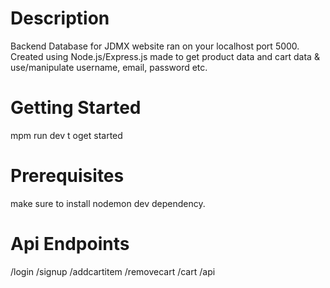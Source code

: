 # Description
Backend Database for JDMX website ran on your localhost port 5000. Created using Node.js/Express.js made to get product data and cart data & use/manipulate username, email, password etc.

# Getting Started
mpm run dev t oget started

# Prerequisites
make sure to install nodemon dev dependency.

# Api Endpoints
/login
/signup
/addcartitem
/removecart
/cart
/api


